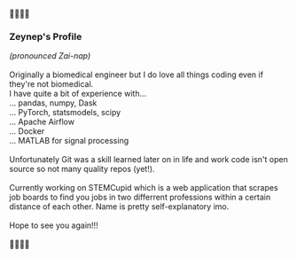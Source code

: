 🦋🦋🦋🦋
### Zeynep's Profile
*(pronounced Zai-nap)*\
\
Originally a biomedical engineer but I do love all things coding even if they're not biomedical.
\
I have quite a bit of experience with...\
... pandas, numpy, Dask \
... PyTorch, statsmodels, scipy\
... Apache Airflow\
... Docker\
... MATLAB for signal processing\
\
Unfortunately Git was a skill learned later on in life and work code isn't open source so not many quality repos (yet!).\
\
Currently working on STEMCupid which is a web application that scrapes job boards to find you jobs in two differrent professions within a certain distance of each other. Name is pretty self-explanatory imo.\
\
Hope to see you again!!!\
\
🦋🦋🦋🦋
